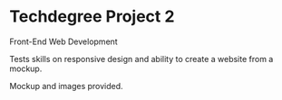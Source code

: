 # Techdegree Project 2

Front-End Web Development

Tests skills on responsive design and ability to create a website from a mockup.

Mockup and images provided.
